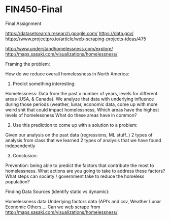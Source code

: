 # FIN450-Final
Final Assignment

https://datasetsearch.research.google.com/
https://data.gov/
https://www.projectpro.io/article/web-scraping-projects-ideas/475

http://www.understandhomelessness.com/explore/
http://maps.sasaki.com/visualizations/homelessness/

Framing the problem:

How do we reduce overall homelessness in North America:

1. Predict something interesting:

Homelessness: Data from the past x number of years, levels for different areas (USA, & Canada).
We analyze that data with underlying influence during those periods (weather, lunar, economic data, come up with more weird shit that could impact homelessness, 
Which areas have the highest levels of homelessness
What do these areas have in common?


2. Use this prediction to come up with a solution to a problem:

Given our analysis on the past data (regressions, ML stuff..)
2 types of analysis from class that we learned
2 types of analysis that we have found independently

3. Conclusion:

Prevention: being able to predict the factors that contribute the most to homelessness.
What actions are you going to take to address these factors?
What steps can society / government take to reduce the homeless population?



Finding Data Sources (identify static vs dynamic):

Homelessness data
Underlying factors data (API’s and csv, 
Weather
Lunar
Economic
Others….
Can we web scrape from http://maps.sasaki.com/visualizations/homelessness/
